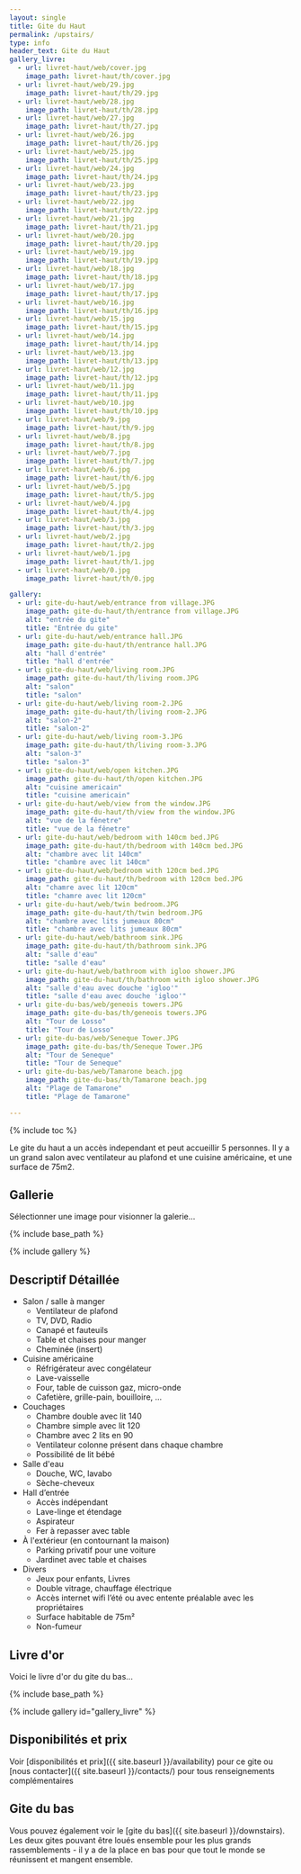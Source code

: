 ```yaml
---
layout: single
title: Gite du Haut
permalink: /upstairs/
type: info
header_text: Gite du Haut
gallery_livre:
  - url: livret-haut/web/cover.jpg
    image_path: livret-haut/th/cover.jpg
  - url: livret-haut/web/29.jpg
    image_path: livret-haut/th/29.jpg
  - url: livret-haut/web/28.jpg
    image_path: livret-haut/th/28.jpg
  - url: livret-haut/web/27.jpg
    image_path: livret-haut/th/27.jpg
  - url: livret-haut/web/26.jpg
    image_path: livret-haut/th/26.jpg
  - url: livret-haut/web/25.jpg
    image_path: livret-haut/th/25.jpg
  - url: livret-haut/web/24.jpg
    image_path: livret-haut/th/24.jpg
  - url: livret-haut/web/23.jpg
    image_path: livret-haut/th/23.jpg
  - url: livret-haut/web/22.jpg
    image_path: livret-haut/th/22.jpg
  - url: livret-haut/web/21.jpg
    image_path: livret-haut/th/21.jpg
  - url: livret-haut/web/20.jpg
    image_path: livret-haut/th/20.jpg
  - url: livret-haut/web/19.jpg
    image_path: livret-haut/th/19.jpg
  - url: livret-haut/web/18.jpg
    image_path: livret-haut/th/18.jpg
  - url: livret-haut/web/17.jpg
    image_path: livret-haut/th/17.jpg
  - url: livret-haut/web/16.jpg
    image_path: livret-haut/th/16.jpg
  - url: livret-haut/web/15.jpg
    image_path: livret-haut/th/15.jpg
  - url: livret-haut/web/14.jpg
    image_path: livret-haut/th/14.jpg
  - url: livret-haut/web/13.jpg
    image_path: livret-haut/th/13.jpg
  - url: livret-haut/web/12.jpg
    image_path: livret-haut/th/12.jpg
  - url: livret-haut/web/11.jpg
    image_path: livret-haut/th/11.jpg
  - url: livret-haut/web/10.jpg
    image_path: livret-haut/th/10.jpg
  - url: livret-haut/web/9.jpg
    image_path: livret-haut/th/9.jpg
  - url: livret-haut/web/8.jpg
    image_path: livret-haut/th/8.jpg
  - url: livret-haut/web/7.jpg
    image_path: livret-haut/th/7.jpg
  - url: livret-haut/web/6.jpg
    image_path: livret-haut/th/6.jpg
  - url: livret-haut/web/5.jpg
    image_path: livret-haut/th/5.jpg
  - url: livret-haut/web/4.jpg
    image_path: livret-haut/th/4.jpg
  - url: livret-haut/web/3.jpg
    image_path: livret-haut/th/3.jpg
  - url: livret-haut/web/2.jpg
    image_path: livret-haut/th/2.jpg
  - url: livret-haut/web/1.jpg
    image_path: livret-haut/th/1.jpg
  - url: livret-haut/web/0.jpg
    image_path: livret-haut/th/0.jpg

gallery:
  - url: gite-du-haut/web/entrance from village.JPG
    image_path: gite-du-haut/th/entrance from village.JPG
    alt: "entrée du gite"
    title: "Entrée du gite"
  - url: gite-du-haut/web/entrance hall.JPG
    image_path: gite-du-haut/th/entrance hall.JPG
    alt: "hall d'entrée"
    title: "hall d'entrée"
  - url: gite-du-haut/web/living room.JPG
    image_path: gite-du-haut/th/living room.JPG
    alt: "salon"
    title: "salon"
  - url: gite-du-haut/web/living room-2.JPG
    image_path: gite-du-haut/th/living room-2.JPG
    alt: "salon-2"
    title: "salon-2"
  - url: gite-du-haut/web/living room-3.JPG
    image_path: gite-du-haut/th/living room-3.JPG
    alt: "salon-3"
    title: "salon-3"
  - url: gite-du-haut/web/open kitchen.JPG
    image_path: gite-du-haut/th/open kitchen.JPG
    alt: "cuisine americain"
    title: "cuisine americain"
  - url: gite-du-haut/web/view from the window.JPG
    image_path: gite-du-haut/th/view from the window.JPG
    alt: "vue de la fênetre"
    title: "vue de la fênetre"
  - url: gite-du-haut/web/bedroom with 140cm bed.JPG
    image_path: gite-du-haut/th/bedroom with 140cm bed.JPG
    alt: "chambre avec lit 140cm"
    title: "chambre avec lit 140cm"
  - url: gite-du-haut/web/bedroom with 120cm bed.JPG
    image_path: gite-du-haut/th/bedroom with 120cm bed.JPG
    alt: "chamre avec lit 120cm"
    title: "chamre avec lit 120cm"
  - url: gite-du-haut/web/twin bedroom.JPG
    image_path: gite-du-haut/th/twin bedroom.JPG
    alt: "chambre avec lits jumeaux 80cm"
    title: "chambre avec lits jumeaux 80cm"
  - url: gite-du-haut/web/bathroom sink.JPG
    image_path: gite-du-haut/th/bathroom sink.JPG
    alt: "salle d'eau"
    title: "salle d'eau"
  - url: gite-du-haut/web/bathroom with igloo shower.JPG
    image_path: gite-du-haut/th/bathroom with igloo shower.JPG
    alt: "salle d'eau avec douche 'igloo'"
    title: "salle d'eau avec douche 'igloo'"
  - url: gite-du-bas/web/geneois towers.JPG
    image_path: gite-du-bas/th/geneois towers.JPG
    alt: "Tour de Losso"
    title: "Tour de Losso"
  - url: gite-du-bas/web/Seneque Tower.JPG
    image_path: gite-du-bas/th/Seneque Tower.JPG
    alt: "Tour de Seneque"
    title: "Tour de Seneque"
  - url: gite-du-bas/web/Tamarone beach.jpg
    image_path: gite-du-bas/th/Tamarone beach.jpg
    alt: "Plage de Tamarone"
    title: "Plage de Tamarone"

---
```


{% include toc %}

Le gite du haut a un accès independant et peut accueillir 5
personnes. Il y a un grand salon avec ventilateur au plafond et une
cuisine américaine, et une surface de 75m2.

## Gallerie

Sélectionner une image pour visionner la galerie...
 
{% include base_path %}

{% include gallery %}

## Descriptif Détaillée

* Salon / salle à manger
  * Ventilateur de plafond
  * TV, DVD, Radio
  * Canapé et fauteuils
  * Table et chaises pour manger
  * Cheminée (insert)
* Cuisine américaine
  * Réfrigérateur avec congélateur
  * Lave-vaisselle
  * Four, table de cuisson gaz, micro-onde
  * Cafetière, grille-pain, bouilloire, ...
* Couchages
  * Chambre double avec lit 140
  * Chambre simple avec lit 120
  * Chambre avec 2 lits en 90
  * Ventilateur colonne présent dans chaque chambre
  * Possibilité de lit bébé
* Salle d'eau
  * Douche, WC, lavabo
  * Sèche-cheveux
* Hall d’entrée
  * Accès indépendant 
  * Lave-linge et étendage
  * Aspirateur
  * Fer à repasser avec table
* À l'extérieur (en contournant la maison)
  * Parking privatif pour une voiture
  * Jardinet avec table et chaises
* Divers
  * Jeux pour enfants, Livres
  * Double vitrage, chauffage électrique
  * Accès internet wifi l’été ou avec entente préalable avec les propriétaires
  * Surface habitable de 75m²
  * Non-fumeur

## Livre d'or

Voici le livre d'or du gite du bas...

{% include base_path %}

{% include gallery id="gallery_livre" %}

## Disponibilités et prix

Voir [disponibilités et prix]({{ site.baseurl }}/availability) pour ce gite ou
[nous contacter]({{ site.baseurl }}/contacts/) pour tous renseignements complémentaires

## Gite du bas

Vous pouvez également voir le [gite du bas]({{ site.baseurl }}/downstairs). Les deux
gites pouvant être loués ensemble pour les plus grands rassemblements -
il y a de la place en bas pour que tout le monde se réunissent et
mangent ensemble.
 
